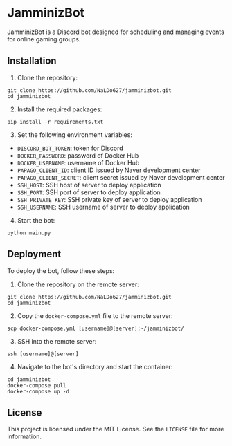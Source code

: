 # JamminizBot

JamminizBot is a Discord bot designed for scheduling and managing events for online gaming groups.

## Installation

1. Clone the repository:

```
git clone https://github.com/NaLDo627/jamminizbot.git
cd jamminizbot
```


2. Install the required packages:

```
pip install -r requirements.txt
```


3. Set the following environment variables:

- `DISCORD_BOT_TOKEN`: token for Discord
- `DOCKER_PASSWORD`: password of Docker Hub
- `DOCKER_USERNAME`: username of Docker Hub
- `PAPAGO_CLIENT_ID`: client ID issued by Naver development center
- `PAPAGO_CLIENT_SECRET`: client secret issued by Naver development center
- `SSH_HOST`: SSH host of server to deploy application
- `SSH_PORT`: SSH port of server to deploy application
- `SSH_PRIVATE_KEY`: SSH private key of server to deploy application
- `SSH_USERNAME`: SSH username of server to deploy application

4. Start the bot:

```
python main.py
```


## Deployment

To deploy the bot, follow these steps:

1. Clone the repository on the remote server:

```
git clone https://github.com/NaLDo627/jamminizbot.git
cd jamminizbot
```

2. Copy the `docker-compose.yml` file to the remote server:

```
scp docker-compose.yml [username]@[server]:~/jamminizbot/
```


3. SSH into the remote server:

```
ssh [username]@[server]
```


4. Navigate to the bot's directory and start the container:

```
cd jamminizbot
docker-compose pull
docker-compose up -d
```

## License

This project is licensed under the MIT License. See the `LICENSE` file for more information.

